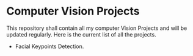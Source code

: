 <h1>Computer Vision Projects</h1>
<p>
	This repository shall contain all my computer Vision Projects and will be updated regularly. Here is the current list of all the projects.
</p>
<ul>
	<li>Facial Keypoints Detection.</li>
</ul>